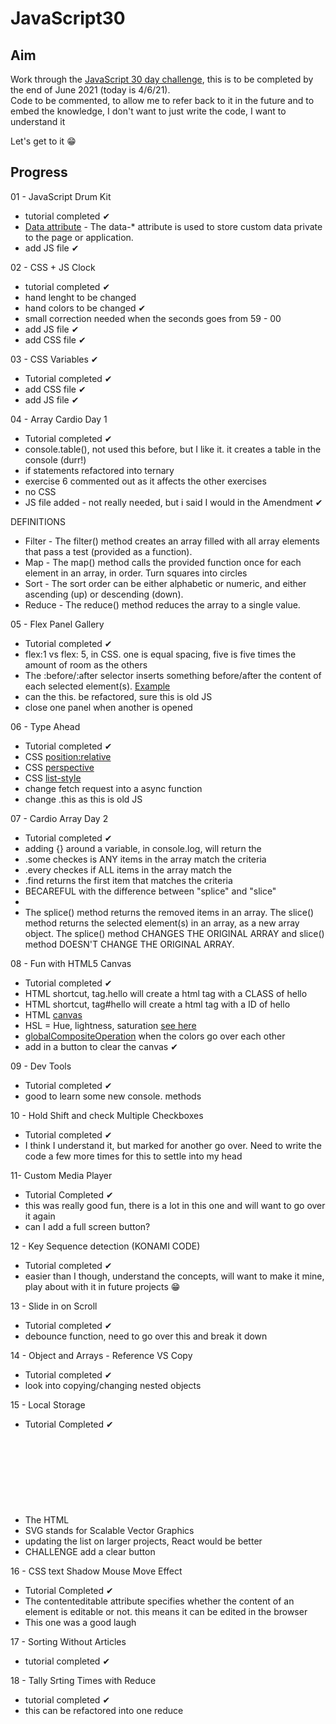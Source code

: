 # JavaScript30  

## Aim  
Work through the [JavaScript 30 day challenge](https://javascript30.com/), this is to be completed by the end of June 2021 (today is 4/6/21).  
Code to be commented, to allow me to refer back to it in the future and to embed the knowledge, I don't want to just write the code, I want to understand it  

Let's get to it 😁  

## Progress  

01 - JavaScript Drum Kit   

- tutorial completed ✔
- [Data attribute](https://www.w3schools.com/tags/att_data-.asp) - The data-* attribute is used to store custom data private to the page or application. 
- add JS file ✔


02 - CSS + JS Clock   

- tutorial completed ✔
- hand lenght to be changed
- hand colors to be changed ✔  
- small correction needed when the seconds goes from 59 - 00
- add JS file ✔
- add CSS file ✔

03 - CSS Variables ✔  

- Tutorial completed ✔  
- add CSS file ✔
- add JS file ✔  

04 - Array Cardio Day 1  

- Tutorial completed ✔
- console.table(), not used this before, but I like it. it creates a table in the console (durr!)
- if statements refactored into ternary
- exercise 6 commented out as it affects the other exercises
- no CSS
- JS file added - not really needed, but i said I would in the Amendment ✔  

DEFINITIONS  

- Filter - The filter() method creates an array filled with all array elements that pass a test (provided as a function).
- Map - The map() method calls the provided function once for each element in an array, in order. Turn squares into circles
- Sort - The sort order can be either alphabetic or numeric, and either ascending (up) or descending (down).
- Reduce - The reduce() method reduces the array to a single value.

05 - Flex Panel Gallery

- Tutorial completed ✔  
- flex:1 vs flex: 5, in CSS. one is equal spacing, five is five times the amount of room as the others  
- The :before/:after selector inserts something before/after the content of each selected element(s). [Example](https://www.w3schools.com/cssref/sel_before.asp)  
- can the this. be refactored, sure this is old JS  
- close one panel when another is opened  

06 - Type Ahead  

- Tutorial completed ✔  
- CSS [position:relative](https://www.w3schools.com/css/css_positioning.asp)
- CSS [perspective](https://www.w3schools.com/cssref/css3_pr_perspective.asp)
- CSS [list-style](https://www.w3schools.com/cssref/pr_list-style.asp)
- change fetch request into a async function
- change .this as this is old JS

07 - Cardio Array Day 2

- Tutorial completed ✔
- adding {} around a variable, in console.log, will return the 
- .some checkes is ANY items in the array match the criteria
- .every checkes if ALL items in the array match the 
- .find returns the first item that matches the criteria
- BECAREFUL with the difference between "splice" and "slice"
- 
- The splice() method returns the removed items in an array. The slice() method returns the selected element(s) in an array, as a new array object. The splice() method CHANGES THE ORIGINAL ARRAY and slice() method DOESN'T CHANGE THE ORIGINAL ARRAY.

08 - Fun with HTML5 Canvas

- Tutorial completed ✔
- HTML shortcut, tag.hello will create a html tag with a CLASS of hello
- HTML shortcut, tag#hello will create a html tag with a ID of hello
- HTML [canvas](https://www.w3schools.com/tags/ref_canvas.asp)
- HSL = Hue, lightness, saturation [see here](https://mothereffinghsl.com/)
- [globalCompositeOperation](https://developer.mozilla.org/en-US/docs/Web/API/CanvasRenderingContext2D/globalCompositeOperation) when the colors go over each other
- add in a button to clear the canvas ✔

09 - Dev Tools

- Tutorial completed ✔
- good to learn some new console. methods

10 - Hold Shift and check Multiple Checkboxes

- Tutorial completed ✔
- I think I understand it, but marked for another go over. Need to write the code a few more times for this to settle into my head

11- Custom Media Player

- Tutorial Completed ✔
- this was really good fun, there is a lot in this one and will want to go over it again
- can I add a full screen button?

12 - Key Sequence detection (KONAMI CODE)

- Tutorial completed ✔
- easier than I though, understand the concepts, will want to make it mine, play about with it in future projects 😁

13 - Slide in on Scroll

- Tutorial completed ✔
- debounce function, need to go over this and break it down

14 - Object and Arrays - Reference VS Copy

- Tutorial completed ✔
- look into copying/changing nested objects

15 - Local Storage

- Tutorial Completed ✔
- The HTML <svg> element is a container for SVG graphics
- SVG stands for Scalable Vector Graphics
- updating the list on larger projects, React would be better
- CHALLENGE add a clear button 

16 - CSS text Shadow Mouse Move Effect

- Tutorial Completed ✔
- The contenteditable attribute specifies whether the content of an element is editable or not. this means it can be edited in the browser
- This one was a good laugh

17 - Sorting Without Articles

- tutorial completed ✔

18 - Tally Srting Times with Reduce

- tutorial completed ✔
- this can be refactored into one reduce